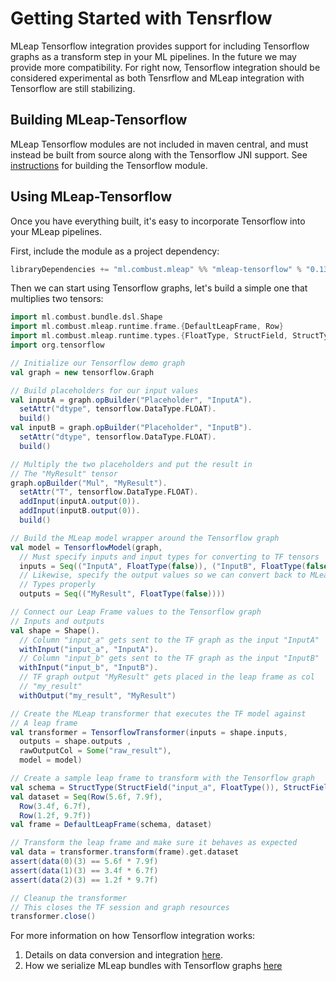 # Getting Started with Tensrflow

MLeap Tensorflow integration provides support for including Tensorflow
graphs as a transform step in your ML pipelines. In the future we may
provide more compatibility. For right now, Tensorflow integration should
be considered experimental as both Tensrflow and MLeap integration with
Tensorflow are still stabilizing.

## Building MLeap-Tensorflow

MLeap Tensorflow modules are not included in maven central, and must
instead be built from source along with the Tensorflow JNI support. See
[instructions](building.md#build-tensorflow-mleap-module) for building
the Tensorflow module.

## Using MLeap-Tensorflow

Once you have everything built, it's easy to incorporate Tensorflow into
your MLeap pipelines.

First, include the module as a project dependency:

```sbt
libraryDependencies += "ml.combust.mleap" %% "mleap-tensorflow" % "0.13.0"
```

Then we can start using Tensorflow graphs, let's build a simple one that
multiplies two tensors:

```scala
import ml.combust.bundle.dsl.Shape
import ml.combust.mleap.runtime.frame.{DefaultLeapFrame, Row}
import ml.combust.mleap.runtime.types.{FloatType, StructField, StructType}
import org.tensorflow

// Initialize our Tensorflow demo graph
val graph = new tensorflow.Graph

// Build placeholders for our input values
val inputA = graph.opBuilder("Placeholder", "InputA").
  setAttr("dtype", tensorflow.DataType.FLOAT).
  build()
val inputB = graph.opBuilder("Placeholder", "InputB").
  setAttr("dtype", tensorflow.DataType.FLOAT).
  build()

// Multiply the two placeholders and put the result in
// The "MyResult" tensor
graph.opBuilder("Mul", "MyResult").
  setAttr("T", tensorflow.DataType.FLOAT).
  addInput(inputA.output(0)).
  addInput(inputB.output(0)).
  build()

// Build the MLeap model wrapper around the Tensorflow graph
val model = TensorflowModel(graph,
  // Must specify inputs and input types for converting to TF tensors
  inputs = Seq(("InputA", FloatType(false)), ("InputB", FloatType(false))),
  // Likewise, specify the output values so we can convert back to MLeap
  // Types properly
  outputs = Seq(("MyResult", FloatType(false))))

// Connect our Leap Frame values to the Tensorflow graph
// Inputs and outputs
val shape = Shape().
  // Column "input_a" gets sent to the TF graph as the input "InputA"
  withInput("input_a", "InputA").
  // Column "input_b" gets sent to the TF graph as the input "InputB"
  withInput("input_b", "InputB").
  // TF graph output "MyResult" gets placed in the leap frame as col
  // "my_result"
  withOutput("my_result", "MyResult")

// Create the MLeap transformer that executes the TF model against
// A leap frame
val transformer = TensorflowTransformer(inputs = shape.inputs,
  outputs = shape.outputs ,
  rawOutputCol = Some("raw_result"),
  model = model)

// Create a sample leap frame to transform with the Tensorflow graph
val schema = StructType(StructField("input_a", FloatType()), StructField("input_b", FloatType())).get
val dataset = Seq(Row(5.6f, 7.9f),
  Row(3.4f, 6.7f),
  Row(1.2f, 9.7f))
val frame = DefaultLeapFrame(schema, dataset)

// Transform the leap frame and make sure it behaves as expected
val data = transformer.transform(frame).get.dataset
assert(data(0)(3) == 5.6f * 7.9f)
assert(data(1)(3) == 3.4f * 6.7f)
assert(data(2)(3) == 1.2f * 9.7f)

// Cleanup the transformer
// This closes the TF session and graph resources
transformer.close()
```

For more information on how Tensorflow integration works:

1. Details on data conversion and integration [here](../tensorflow/mleap-integration.md).
2. How we serialize MLeap bundles with Tensorflow graphs [here](../tensorflow/bundle-serialization.md)

